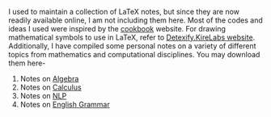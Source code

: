 I used to maintain a collection of LaTeX notes, but since they are now readily available online, I am not including them here. Most of the codes and ideas I used were inspired by the [cookbook](https://latex-cookbook.net/) website. For drawing mathematical symbols to use in LaTeX, refer to [Detexify.KireLabs website](https://detexify.kirelabs.org/classify.html). Additionally, I have compiled some personal notes on a variety of different topics from mathematics and computational disciplines. You may download them here-

1. Notes on [Algebra](\assets\pdf\notes_algebra.pdf)
2. Notes on [Calculus](\assets\pdf\notes_calculus.pdf)
3. Notes on [NLP](\assets\pdf\notes_nlp.pdf)
4. Notes on [English Grammar](\assets\pdf\notes_enggrammar.pdf)